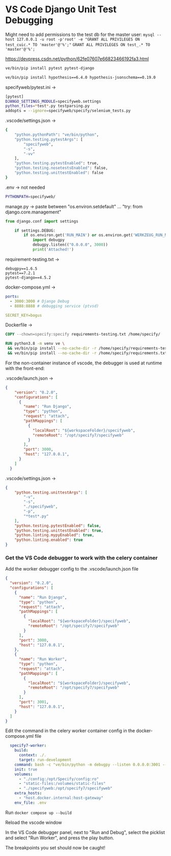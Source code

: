 # VS Code Django Unit Test Debugging

Might need to add permissions to the test db for the master user:
`mysql --host 127.0.0.1 -u root -p'root' -e "GRANT ALL PRIVILEGES ON test_cuic.* TO 'master'@'%';"`
`GRANT ALL PRIVILEGES ON test_.* TO 'master'@'%';`

https://devpress.csdn.net/python/62fe07607e66823466192fa3.html

```sh
ve/bin/pip install pytest pytest-django
```

```sh
ve/bin/pip install hypothesis==6.4.0 hypothesis-jsonschema==0.19.0
```

specifyweb/pytest.ini ->
```sh
[pytest]
DJANGO_SETTINGS_MODULE=specifyweb.settings
python_files=*test*.py testparsing.py
addopts = --ignore=specifyweb/specify/selenium_tests.py
```

.vscode/settings.json ->
```sh
{
    "python.pythonPath": "ve/bin/python",
    "python.testing.pytestArgs": [
        "specifyweb",
        "-s",
        "-vv"
    ],
    "python.testing.pytestEnabled": true,
    "python.testing.nosetestsEnabled": false,
    "python.testing.unittestEnabled": false
}
```

.env -> not needed
```sh
PYTHONPATH=specifyweb/
```

manage.py ->
paste between "os.environ.setdefault" ... "try: from django.core.management"
```python
from django.conf import settings

    if settings.DEBUG:
        if os.environ.get('RUN_MAIN') or os.environ.get('WERKZEUG_RUN_MAIN'):
            import debugpy
            debugpy.listen(("0.0.0.0", 3000))
            print('Attached!')
```

requirement-testing.txt ->
```text
debugpy==1.6.5
pytest==7.2.1
pytest-django==4.5.2
```

docker-compose.yml ->
```yaml
ports:
  - 3000:3000 # Django Debug
  - 8888:8888 # debugging service (ptvsd)

SECRET_KEY=bogus
```

Dockerfile ->
```Dockerfile
COPY --chown=specify:specify requirements-testing.txt /home/specify/

RUN python3.8 -m venv ve \
 && ve/bin/pip install --no-cache-dir -r /home/specify/requirements-testing.txt \
 && ve/bin/pip install --no-cache-dir -r /home/specify/requirements.txt
```

For the non-container instance of vscode, the debugger is used at runtime with the front-end:

.vscode/launch.json ->
```json
{
    "version": "0.2.0",
    "configurations": [
      {
        "name": "Run Django",
        "type": "python",
        "request": "attach",
        "pathMappings": [
          {
            "localRoot": "${workspaceFolder}/specifyweb",
            "remoteRoot": "/opt/specify7/specifyweb"
          }
        ],
        "port": 3000,
        "host": "127.0.0.1",
      }
    ]
  }
```

.vscode/settings.json ->
```json
{
    "python.testing.unittestArgs": [
        "-v",
        "-s",
        "./specifyweb",
        "-p",
        "*test*.py"
    ],
    "python.testing.pytestEnabled": false,
    "python.testing.unittestEnabled": true,
    "python.linting.mypyEnabled": true,
    "python.linting.enabled": true
}
```

### Get the VS Code debugger to work with the celery container

Add the worker debugger config to the .vscode/launch.json file
```json
{
  "version": "0.2.0",
  "configurations": [
    {
      "name": "Run Django",
      "type": "python",
      "request": "attach",
      "pathMappings": [
        {
          "localRoot": "${workspaceFolder}/specifyweb",
          "remoteRoot": "/opt/specify7/specifyweb"
        }
      ],
      "port": 3000,
      "host": "127.0.0.1",
    },
    {
      "name": "Run Worker",
      "type": "python",
      "request": "attach",
      "pathMappings": [
        {
          "localRoot": "${workspaceFolder}/specifyweb",
          "remoteRoot": "/opt/specify7/specifyweb"
        }
      ],
      "port": 3001,
      "host": "127.0.0.1",
    }
  ]
}
```

Edit the command in the celery worker container config in the docker-compose.yml file
```yaml
  specify7-worker:
    build:
      context: ./.
      target: run-development
    command: bash -c "ve/bin/python -m debugpy --listen 0.0.0.0:3001 --wait-for-client -m celery -A specifyweb worker -l INFO --concurrency=1 -Q $DATABASE_NAME"
    init: true
    volumes:
      - "./config:/opt/Specify/config:ro"
      - "static-files:/volumes/static-files"
      - "./specifyweb:/opt/specify7/specifyweb"
    extra_hosts:
      - "host.docker.internal:host-gateway"
    env_file: .env
```

Run `docker compose up --build`

Reload the vscode window

In the VS Code debugger panel, next to "Run and Debug", select the picklist and select "Run Worker", and press the play button.

The breakpoints you set should now be caught!

